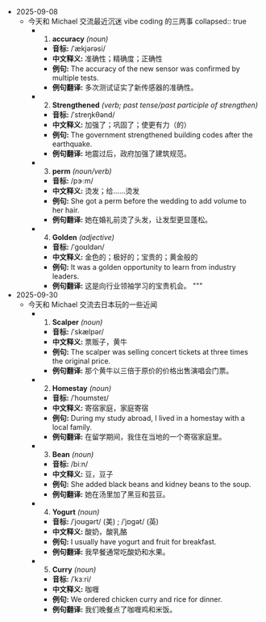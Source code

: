 - 2025-09-08
	- 今天和 Michael 交流最近沉迷 vibe coding 的三两事
	  collapsed:: true
		- 1. **accuracy** *(noun)*
			- **音标:** /ˈækjərəsi/
			- **中文释义:** 准确性；精确度；正确性
			- **例句:** The accuracy of the new sensor was confirmed by multiple tests.
			- **例句翻译:** 多次测试证实了新传感器的准确性。
		- 2. **Strengthened** *(verb; past tense/past participle of strengthen)*
			- **音标:** /ˈstreŋkθənd/
			- **中文释义:** 加强了；巩固了；使更有力（的）
			- **例句:** The government strengthened building codes after the earthquake.
			- **例句翻译:** 地震过后，政府加强了建筑规范。
		- 3. **perm** *(noun/verb)*
			- **音标:** /pɝːm/
			- **中文释义:** 烫发；给……烫发
			- **例句:** She got a perm before the wedding to add volume to her hair.
			- **例句翻译:** 她在婚礼前烫了头发，让发型更显蓬松。
		- 4. **Golden** *(adjective)*
			- **音标:** /ˈɡoʊldən/
			- **中文释义:** 金色的；极好的；宝贵的；黄金般的
			- **例句:** It was a golden opportunity to learn from industry leaders.
			- **例句翻译:** 这是向行业领袖学习的宝贵机会。
			  """
- 2025-09-30
	- 今天和 Michael 交流去日本玩的一些近闻
		- 1. **Scalper** *(noun)*
			- **音标:** /ˈskælpər/
			- **中文释义:** 票贩子，黄牛
			- **例句:** The scalper was selling concert tickets at three times the original price.
			- **例句翻译:** 那个黄牛以三倍于原价的价格出售演唱会门票。
		- 2. **Homestay** *(noun)*
			- **音标:** /ˈhoʊmsteɪ/
			- **中文释义:** 寄宿家庭，家庭寄宿
			- **例句:** During my study abroad, I lived in a homestay with a local family.
			- **例句翻译:** 在留学期间，我住在当地的一个寄宿家庭里。
		- 3. **Bean** *(noun)*
			- **音标:** /biːn/
			- **中文释义:** 豆，豆子
			- **例句:** She added black beans and kidney beans to the soup.
			- **例句翻译:** 她在汤里加了黑豆和芸豆。
		- 4. **Yogurt** *(noun)*
			- **音标:** /ˈjoʊɡərt/ (美) ; /ˈjɒɡət/ (英)
			- **中文释义:** 酸奶，酸乳酪
			- **例句:** I usually have yogurt and fruit for breakfast.
			- **例句翻译:** 我早餐通常吃酸奶和水果。
		- 5. **Curry** *(noun)*
			- **音标:** /ˈkɜːri/
			- **中文释义:** 咖喱
			- **例句:** We ordered chicken curry and rice for dinner.
			- **例句翻译:** 我们晚餐点了咖喱鸡和米饭。